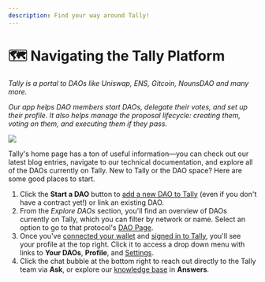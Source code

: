 ```yaml
---
description: Find your way around Tally!
---
```


# 🗺 Navigating the Tally Platform

_Tally is a portal to DAOs like Uniswap, ENS, Gitcoin, NounsDAO and many more._

_Our app helps DAO members start DAOs, delegate their votes, and set up their profile. It also helps manage the proposal lifecycle: creating them, voting on them, and executing them if they pass._

![](https://p63.tr2.n0.cdn.getcloudapp.com/items/X6uRp6oQ/612083c2-7387-4ecd-8fc0-8d9d52b9f4e7.jpg?v=938af0bcbe325ce9acc2f91267e5c632)

Tally's home page has a ton of useful information—you can check out our latest blog entries, navigate to our technical documentation, and explore all of the DAOs currently on Tally. New to Tally or the DAO space? Here are some good places to start.

1. Click the **Start a DAO** button to [add a new DAO to Tally](https://help.tally.xyz/article/4-add-a-dao-to-tally) (even if you don't have a contract yet!) or link an existing DAO.
2. From the _Explore DAOs_ section, you'll find an overview of DAOs currently on Tally, which you can filter by network or name. Select an option to go to that protocol's [DAO Page](https://help.tally.xyz/article/22-dao-page).
3. Once you've [connected your wallet](https://help.tally.xyz/article/7-connect-your-wallet) and [signed in to Tally](https://help.tally.xyz/article/10-sign-in), you'll see your profile at the top right. Click it to access a drop down menu with links to **Your DAOs**, **Profile**, and [Settings](https://help.tally.xyz/article/41-profile-settings).
4. Click the chat bubble at the bottom right to reach out directly to the Tally team via **Ask**, or explore our [knowledge base](https://help.tally.xyz/) in **Answers**.
